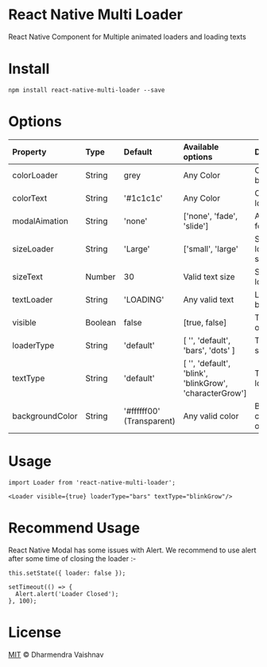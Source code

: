 # React Native Multi Loader
React Native Component for Multiple animated loaders and loading texts 

# Install
`npm install react-native-multi-loader --save`

# Options
| Property | Type | Default | Available options| Description |
| :---------- |:----------| :-----|:-------|:-------|
| colorLoader     | String | grey| Any Color | Color of loading bars,spinner,dots |
| colorText      | String      |   '#1c1c1c'|Any Color | Color of the loading text |
| modalAimation | String      |    'none'| ['none', 'fade', 'slide'] | Animation Type for overlay |
| sizeLoader      | String      |   'Large'|['small', 'large' | Size of the loading spinner,bar,dots |
| sizeText | Number | 30 | Valid text size | Size of the loading text |
| textLoader| String | 'LOADING' | Any valid text | Loading Text to be displayed |
| visible | Boolean | false | [true, false] | To show/hide the overlay loader |
| loaderType | String | 'default' | [ '', 'default', 'bars', 'dots' ] | Type of the spinner |
| textType | String | 'default' | [ '', 'default', 'blink', 'blinkGrow', 'characterGrow'] | Type of the loading text |
| backgroundColor | String | '#ffffff00' (Transparent)| Any valid color | Background color of the overlay |

# Usage
```
import Loader from 'react-native-multi-loader';

<Loader visible={true} loaderType="bars" textType="blinkGrow"/>
```

# Recommend Usage

React Native Modal has some issues with Alert.
We recommend to use alert after some time of closing the loader :-

```
this.setState({ loader: false });

setTimeout(() => {
  Alert.alert('Loader Closed');
}, 100);
```

# License
[MIT](LICENSE) © Dharmendra Vaishnav

